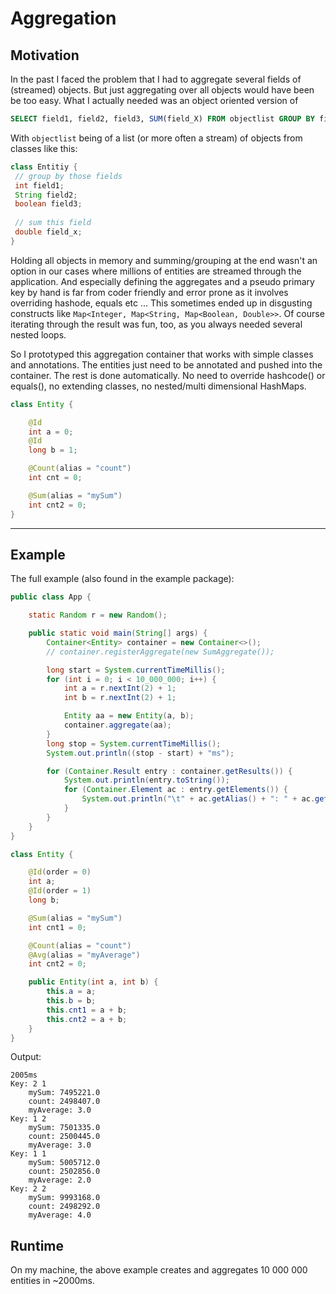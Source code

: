 # Aggregation

## Motivation 
In the past I faced the problem that I had to aggregate several fields of (streamed) objects. But just aggregating over 
all objects would have been be too easy. What I actually needed was an object oriented version of 
```sql
SELECT field1, field2, field3, SUM(field_X) FROM objectlist GROUP BY field1, field2, field3
```
With ```objectlist``` being of a list (or more often a stream) of objects from classes like this:
```java
class Entitiy {
 // group by those fields
 int field1;
 String field2;
 boolean field3;
 
 // sum this field
 double field_x;
}
```
Holding all objects in memory and summing/grouping at the end wasn't an option in our cases where millions of 
entities are streamed through the application. And especially defining the aggregates and a pseudo primary key by 
hand is far from coder friendly and error prone as it involves overriding hashode, equals etc ...
This sometimes ended up in disgusting constructs like ```Map<Integer, Map<String, Map<Boolean, Double>>```.
Of course iterating through the result was fun, too, as you always needed several nested loops.

So I prototyped this aggregation container that works with simple classes and annotations.
The entities just need to be annotated and pushed into the container. The rest is done automatically. No need to 
override hashcode() or equals(), no extending classes, no nested/multi dimensional HashMaps.
```java
class Entity {

    @Id 
    int a = 0;
    @Id 
    long b = 1;

    @Count(alias = "count")
    int cnt = 0;

    @Sum(alias = "mySum")
    int cnt2 = 0;
}
```

---

## Example
The full example (also found in the example package):

```java
public class App {

    static Random r = new Random();

    public static void main(String[] args) {
        Container<Entity> container = new Container<>();
        // container.registerAggregate(new SumAggregate());

        long start = System.currentTimeMillis();
        for (int i = 0; i < 10_000_000; i++) {
            int a = r.nextInt(2) + 1;
            int b = r.nextInt(2) + 1;

            Entity aa = new Entity(a, b);
            container.aggregate(aa);
        }
        long stop = System.currentTimeMillis();
        System.out.println((stop - start) + "ms");

        for (Container.Result entry : container.getResults()) {
            System.out.println(entry.toString());
            for (Container.Element ac : entry.getElements()) {
                System.out.println("\t" + ac.getAlias() + ": " + ac.getValue());
            }
        }
    }
}

class Entity {

    @Id(order = 0)
    int a;
    @Id(order = 1)
    long b;

    @Sum(alias = "mySum")
    int cnt1 = 0;

    @Count(alias = "count")
    @Avg(alias = "myAverage")
    int cnt2 = 0;

    public Entity(int a, int b) {
        this.a = a;
        this.b = b;
        this.cnt1 = a + b;
        this.cnt2 = a + b;
    }
}
```

Output:
```
2005ms
Key: 2 1 
	mySum: 7495221.0
	count: 2498407.0
	myAverage: 3.0
Key: 1 2 
	mySum: 7501335.0
	count: 2500445.0
	myAverage: 3.0
Key: 1 1 
	mySum: 5005712.0
	count: 2502856.0
	myAverage: 2.0
Key: 2 2 
	mySum: 9993168.0
	count: 2498292.0
	myAverage: 4.0

```

## Runtime
On my machine, the above example creates and aggregates 10 000 000 entities in ~2000ms.
